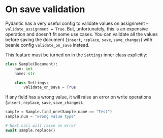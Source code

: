 # On save validation

Pydantic has a very useful config to validate values on assignment - `validate_assignment = True`.
But, unfortunately, this is an expensive operation and doesn't fit some use cases.
You can validate all the values before saving the document (`insert`, `replace`, `save`, `save_changes`)
with beanie config `validate_on_save` instead.

This feature must be turned on in the `Settings` inner class explicitly:

```python
class Sample(Document):
    num: int
    name: str

    class Settings:
        validate_on_save = True
```

If any field has a wrong value,
it will raise an error on write operations (`insert`, `replace`, `save`, `save_changes`).

```python
sample = Sample.find_one(Sample.name == "Test")
sample.num = "wrong value type"

# Next call will raise an error
await sample.replace()
```
